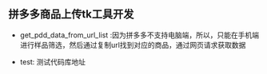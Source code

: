 ## 拼多多商品上传tk工具开发

- get_pdd_data_from_url_list :因为拼多多不支持电脑端，所以，只能在手机端进行样品筛选，然后通过复制url找到对应的商品，通过网页请求获取数据


- test: 测试代码库地址